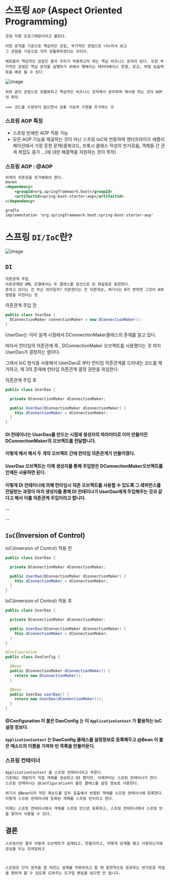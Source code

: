 # 스프링 `AOP` (Aspect Oriented Programming)
```
관점 지향 프로그래밍이라고 불린다.

어떤 로직을 기준으로 핵심적인 관점, 부가적인 관점으로 나누어서 보고 
그 관점을 기준으로 각각 모듈화하겠다는 것이다.

예로들어 핵심적인 관점은 결국 우리가 적용하고자 하는 핵심 비즈니스 로직이 된다. 또한 부가적인 관점은 핵심 로직을 실행하기 위해서 행해지는 데이터베이스 연결, 로깅, 파일 입출력 등을 예로 들 수 있다.
```
![image](https://user-images.githubusercontent.com/97263974/210187326-03464dcb-f366-4235-9940-347dd0fa7413.png)
```
위와 같이 관점으로 모듈화하고 핵심적인 비즈니스 로직에서 분리하여 재사용 하는 것이 AOP의 취지

==> 코드를 수정하지 않으면서 공통 기능의 구현을 추가하는 것
```

### 스프링 AOP 특징
- 스프링 빈에만 AOP 적용 가능
- 모든 AOP 기능을 제공하는 것이 아닌 스프링 IoC와 연동하여 엔터프라이즈 애플리케이션에서 가장 흔한 문제(중복코드, 프록시 클래스 작성의 번거로움, 객체들 간 관계 복잡도 증가 ...)에 대한 해결책을 지원하는 것이 목적)

### 스프링 AOP : @AOP
```xml
아래의 의존성을 추가해줘야 한다.
maven
<dependency>
    <groupId>org.springframework.boot</groupId>
    <artifactId>spring-boot-starter-aop</artifactId>
</dependency>

gradle
implementation 'org.springframework.boot:spring-boot-starter-aop'
```

# 스프링 `DI/IoC`란?
![image](https://user-images.githubusercontent.com/97263974/210188194-dc820007-7273-4d46-ae7f-dbf0885ed12f.png)
## `DI`
    의존관계 주입
    의존관계란 UML 모델에서는 두 클래스를 점선으로 된 화살표로 표현한다.
    존하고 있다는 건 무슨 의미일까? 의존한다는 건 의존대상, 여기서는 B가 변하면 그것이 A에 영향을 미친다는 뜻

의존관계 주입 전
```java
public class UserDao {
  DConnectionMaker connectionMaker = new DConnectionMaker();
}
```
UserDao는 이미 설계 시점에서 DConnectionMaker클래스의 존재를 알고 있다.

따라서 런타임의 의존관계 즉 , DConnectionMaker 오브젝트를 사용했다는 것 까지 UserDao가 결정하는 셈이다.

그래서 IoC 방식을 사용해서 UserDao로 부터 런타임 의존관계를 드러내는 코드를 제거하고, 제 3의 존재에 런타임 의존관계 결정 권한을 위임한다.


의존관계 주입 후 
```java
public class UserDao {

  private DConnectionMaker dConnectionMaker;

  public UserDao(DConnectionMaker dConnectionMaker) {
    this.dConnectionMaker = dConnectionMaker;
  }
}
```
#### DI 컨테이너는 UserDao를 만드는 시점에 생성자의 파라미터로 이미 만들어진 DConnectionMaker의 오브젝트를 전달합니다. 
#### 이렇게 해서 해서 두 개의 오브젝트 간에 런타임 의존관계가 만들어졌다.
#### UserDao 오브젝트는 이제 생성자를 통해 주입받은 DConnectionMaker오브젝트를 언제든 사용하면 된다.
#### 이렇게 DI 컨테이너에 의해 런타임시 의존 오브젝트를 사용할 수 있도록 그 레퍼런스를 전달받는 과정이 마치 생성자를 통해 DI 컨테이너가 UserDao에게 주입해주는 것과 같다고 해서 이를 의존관계 주입이라고 합니다.
--

--
## `IoC`(Inversion of Control)
    
IoC(inversion of Control) 적용 전
```java
public class UserDao {

  private DConnectionMaker dConnectionMaker;

  public UserDao(DConnectionMaker dConnectionMaker) {
    this.dConnectionMaker = dConnectionMaker;
  }
}
```

IoC(inversion of Control) 적용 후
```java
public class UserDao {

  private DConnectionMaker dConnectionMaker;

  public UserDao(DConnectionMaker dConnectionMaker) {
    this.dConnectionMaker = dConnectionMaker;
  }
}

@Configuration
public class DaoConfig {

  @Bean
  public DConnectionMaker dConnectionMaker() {
    return new DConnectionMaker();
  }

  @Bean
  public UserDao userDao() {
    return new UserDao(dConnectionMaker());
  }
}
```
#### @Configuration 이 붙은 DaoConfig 는 이 `ApplicationContext` 가 활용하는 IoC 설정 정보다.
####  `ApplicationContext` 는 DaoConfig 클래스를 설정정보로 등록해두고 @Bean 이 붙은 메소드의 이름을 가져와 빈 목록을 만들어둔다.

### 스프링 컨테이너
```
ApplicationContext 를 스프링 컨테이너라고 부른다.
기존에는 개발자가 직접 객체를 생성하고 DI 했지만, 이제부터는 스프링 컨테이너가 한다.
스프링 컨테이너는 @Configuration이 붙은 클래스를 설정 정보로 사용한다.

여기서 @Bean이라 적힌 메소드를 모두 호출해서 반환된 객체를 스프링 컨테이너에 등록한다.
이렇게 스프링 컨테이너에 등록된 객체를 스프링 빈이라고 한다.

이제는 스프링 컨테이너에서 객체를 스프링 빈으로 등록하고, 스프링 컨테이너에서 스프링 빈을 찾아서 사용할 수 있다.
```

## 결론
```
스프링이란 결국 어떻게 오브젝트가 설계되고, 만들어지고, 어떻게 관계를 맺고 사용되는지에 관심을 두는 프레임워크



스프링은 단지 원칙을 잘 따르는 설계를 적용하려고 할 때 필연적으로 등장하는 번거로운 작업을 편하게 할 수 있도록 도와주는 도구일 뿐임을 잊으면 안 됩니다.
```
